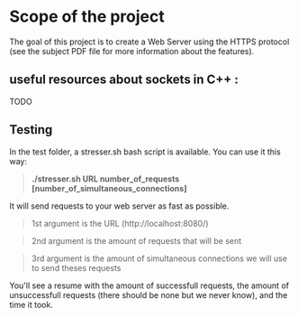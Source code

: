 # Scope of the project

The goal of this project is to create a Web Server using the HTTPS protocol (see the subject PDF file for more information about the features).

## useful resources about sockets in C++ :
TODO

## Testing
In the test folder, a stresser.sh bash script is available. You can use it this way:  
> **./stresser.sh URL number_of_requests [number_of_simultaneous_connections]**

It will send requests to your web server as fast as possible.
> 1st argument is the URL (http://localhost:8080/)  

> 2nd argument is the amount of requests that will be sent 

> 3rd argument is the amount of simultaneous connections we will use to send theses requests 

You'll see a resume with the amount of successfull requests, the amount of unsuccessfull requests (there should be none but we never know), and the time it took.